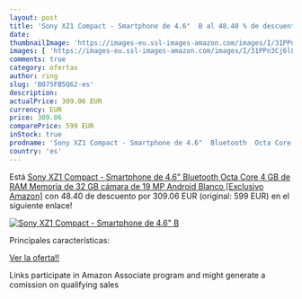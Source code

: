 ```yaml
---
layout: post
title: 'Sony XZ1 Compact - Smartphone de 4.6"  B al 48.40 % de descuento'
date: 
thumbnailImage: 'https://images-eu.ssl-images-amazon.com/images/I/31PPn3Cj6lL._SL200_.jpg'
images: [ 'https://images-eu.ssl-images-amazon.com/images/I/31PPn3Cj6lL._SL200_.jpg' ]
comments: true
category: ofertas
author: ring
slug: 'B075FB5Q62-es'
description:
actualPrice: 309.06 EUR
currency: EUR
price: 309.06
comparePrice: 599 EUR
inStock: true
prodname: 'Sony XZ1 Compact - Smartphone de 4.6"  Bluetooth  Octa Core  4 GB de RAM  Memoria de 32 GB  cámara de 19 MP  Android   Blanco [Exclusivo Amazon]'
country: 'es'
---
```


Está [Sony XZ1 Compact - Smartphone de 4.6"  Bluetooth  Octa Core  4 GB de RAM  Memoria de 32 GB  cámara de 19 MP  Android   Blanco [Exclusivo Amazon]](https://www.amazon.es/dp/B075FB5Q62/?tag=tolees-21) con 48.40 de descuento por 309.06 EUR (original: 599 EUR) en el siguiente enlace!

[![Sony XZ1 Compact - Smartphone de 4.6"  B](https://images-eu.ssl-images-amazon.com/images/I/31PPn3Cj6lL._SL200_.jpg)](https://www.amazon.es/dp/B075FB5Q62/?tag=tolees-21)

Principales características:


[Ver la oferta!!](https://www.amazon.es/dp/B075FB5Q62/?tag=tolees-21)

Links participate in Amazon Associate program and might generate a comission on qualifying sales


